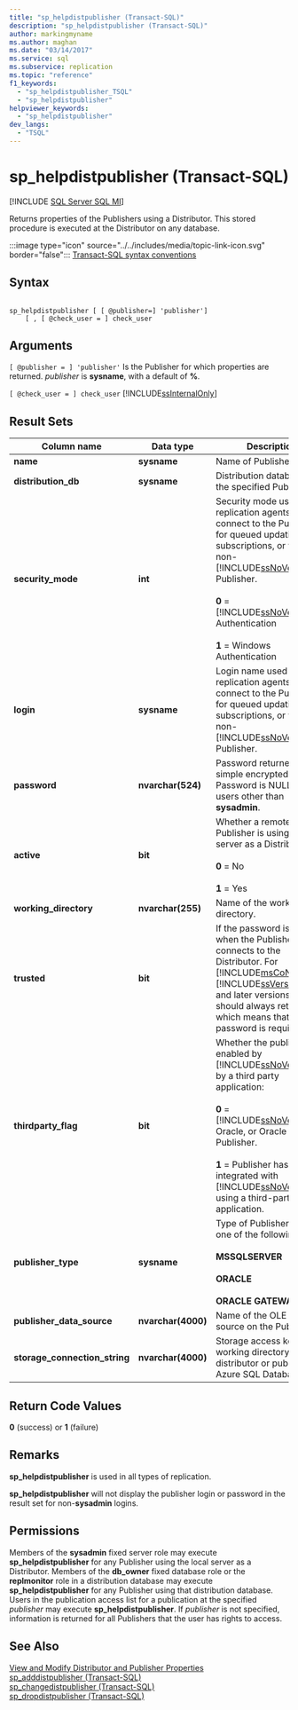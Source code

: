 ```yaml
---
title: "sp_helpdistpublisher (Transact-SQL)"
description: "sp_helpdistpublisher (Transact-SQL)"
author: markingmyname
ms.author: maghan
ms.date: "03/14/2017"
ms.service: sql
ms.subservice: replication
ms.topic: "reference"
f1_keywords:
  - "sp_helpdistpublisher_TSQL"
  - "sp_helpdistpublisher"
helpviewer_keywords:
  - "sp_helpdistpublisher"
dev_langs:
  - "TSQL"
---
```

# sp_helpdistpublisher (Transact-SQL)
[!INCLUDE [SQL Server SQL MI](../../includes/applies-to-version/sql-asdbmi.md)]

  Returns properties of the Publishers using a Distributor. This stored procedure is executed at the Distributor on any database.  
  
 :::image type="icon" source="../../includes/media/topic-link-icon.svg" border="false"::: [Transact-SQL syntax conventions](../../t-sql/language-elements/transact-sql-syntax-conventions-transact-sql.md)  
  
## Syntax  
  
```  
  
sp_helpdistpublisher [ [ @publisher=] 'publisher']   
    [ , [ @check_user = ] check_user  
```  
  
## Arguments  
`[ @publisher = ] 'publisher'`
 Is the Publisher for which properties are returned. *publisher* is **sysname**, with a default of **%**.  
  
`[ @check_user = ] check_user`
 [!INCLUDE[ssInternalOnly](../../includes/ssinternalonly-md.md)]  
  
## Result Sets  
  
|Column name|Data type|Description|  
|-----------------|---------------|-----------------|  
|**name**|**sysname**|Name of Publisher.|  
|**distribution_db**|**sysname**|Distribution database for the specified Publisher.|  
|**security_mode**|**int**|Security mode used by replication agents to connect to the Publisher for queued updating subscriptions, or with a non-[!INCLUDE[ssNoVersion](../../includes/ssnoversion-md.md)] Publisher.<br /><br /> **0** = [!INCLUDE[ssNoVersion](../../includes/ssnoversion-md.md)] Authentication<br /><br /> **1** = Windows Authentication|  
|**login**|**sysname**|Login name used by replication agents to connect to the Publisher for queued updating subscriptions, or with a non-[!INCLUDE[ssNoVersion](../../includes/ssnoversion-md.md)] Publisher.|  
|**password**|**nvarchar(524)**|Password returned (in simple encrypted form). Password is NULL for users other than **sysadmin**.|  
|**active**|**bit**|Whether a remote Publisher is using the local server as a Distributor:<br /><br /> **0** = No<br /><br /> **1** = Yes|  
|**working_directory**|**nvarchar(255)**|Name of the working directory.|  
|**trusted**|**bit**|If the password is required when the Publisher connects to the Distributor. For [!INCLUDE[msCoName](../../includes/msconame-md.md)] [!INCLUDE[ssVersion2005](../../includes/ssversion2005-md.md)] and later versions, this should always return **0**, which means that the password is required.|  
|**thirdparty_flag**|**bit**|Whether the publication is enabled by [!INCLUDE[ssNoVersion](../../includes/ssnoversion-md.md)] or by a third party application:<br /><br /> **0** = [!INCLUDE[ssNoVersion](../../includes/ssnoversion-md.md)], Oracle, or Oracle Gateway Publisher.<br /><br /> **1** = Publisher has been integrated with [!INCLUDE[ssNoVersion](../../includes/ssnoversion-md.md)] using a third-party application.|  
|**publisher_type**|**sysname**|Type of Publisher; can be one of the following:<br /><br /> **MSSQLSERVER**<br /><br /> **ORACLE**<br /><br /> **ORACLE GATEWAY**|  
|**publisher_data_source**|**nvarchar(4000)**|Name of the OLE DB data source on the Publisher.|  
|**storage_connection_string**|**nvarchar(4000)**|Storage access key for working directory when distributor or publisher in Azure SQL Database.|  
  
## Return Code Values  
 **0** (success) or **1** (failure)  
  
## Remarks  
 **sp_helpdistpublisher** is used in all types of replication.  
  
 **sp_helpdistpublisher** will not display the publisher login or password in the result set for non-**sysadmin** logins.  
  
## Permissions  
 Members of the **sysadmin** fixed server role may execute **sp_helpdistpublisher** for any Publisher using the local server as a Distributor. Members of the **db_owner** fixed database role or the **replmonitor** role in a distribution database may execute **sp_helpdistpublisher** for any Publisher using that distribution database. Users in the publication access list for a publication at the specified *publisher* may execute **sp_helpdistpublisher**. If *publisher* is not specified, information is returned for all Publishers that the user has rights to access.  
  
## See Also  
 [View and Modify Distributor and Publisher Properties](../../relational-databases/replication/view-and-modify-distributor-and-publisher-properties.md)   
 [sp_adddistpublisher &#40;Transact-SQL&#41;](../../relational-databases/system-stored-procedures/sp-adddistpublisher-transact-sql.md)   
 [sp_changedistpublisher &#40;Transact-SQL&#41;](../../relational-databases/system-stored-procedures/sp-changedistpublisher-transact-sql.md)   
 [sp_dropdistpublisher &#40;Transact-SQL&#41;](../../relational-databases/system-stored-procedures/sp-dropdistpublisher-transact-sql.md)  
  
  
